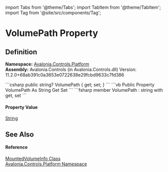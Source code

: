 import Tabs from '@theme/Tabs'; 
import TabItem from '@theme/TabItem'; 
import Tag from '@site/src/components/Tag'; 

# VolumePath Property




## Definition
**Namespace:** <a href="N_Avalonia_Controls_Platform">Avalonia.Controls.Platform</a>  
**Assembly:** Avalonia.Controls (in Avalonia.Controls.dll) Version: 11.2.0+68ab391c0a3653e0722638e29fcbd9633c7fd386

<Tabs groupId="api-code-preview">
<TabItem value="csharp" label="C#">
```csharp
public string? VolumePath { get; set; }
```
</TabItem>
<TabItem value="vb" label="VB">
```vb
Public Property VolumePath As String
	Get
	Set
```
</TabItem>
<TabItem value="fsharp" label="F#">
```fsharp
member VolumePath : string with get, set
```
</TabItem>
</Tabs>



#### Property Value
<a href="https://learn.microsoft.com/dotnet/api/system.string" target="_blank" rel="noopener noreferrer">String</a>

## See Also


#### Reference
<a href="T_Avalonia_Controls_Platform_MountedVolumeInfo">MountedVolumeInfo Class</a>  
<a href="N_Avalonia_Controls_Platform">Avalonia.Controls.Platform Namespace</a>  
